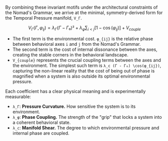 By combining these invariant motifs under the architectural constraints of the Nomad's Grammar, we arrive at the minimal, symmetry-derived form for the Temporal Pressure manifold, `V_Γ`.

$$
V_Γ(Γ, φ_{ij}) = \lambda_Γ(Γ - Γ₀)² + \lambda_φ \sum_{i<j} [1 - \cos(φ_{ij})] + V_{couple}
$$

-   The first term is the environmental cost. `φ_{ij}` is the relative phase between behavioral axes `i` and `j` from the Nomad's Grammar.
-   The second term is the cost of internal dissonance between the axes, creating the stable corners in the behavioral landscape.
-   `V_{couple}` represents the crucial coupling terms between the axes and the environment. The simplest such term is `λ_c (Γ - Γ₀) \cos(φ_{ij})`, capturing the non-linear reality that the cost of being out of phase is magnified when a system is also outside its optimal environmental pressure.

Each coefficient has a clear physical meaning and is experimentally measurable:
*   `λ_Γ`: **Pressure Curvature.** How sensitive the system is to its environment.
*   `λ_φ`: **Phase Coupling.** The strength of the "grip" that locks a system into a coherent behavioral state.
*   `λ_c`: **Manifold Shear.** The degree to which environmental pressure and internal phase are coupled.